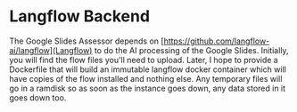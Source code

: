 # Langflow Backend
The Google Slides Assessor depends on [https://github.com/langflow-ai/langflow](Langflow) to do the AI processing of the Google Slides. Initially, you will find the flow files you'll need to upload. Later, I hope to provide a Dockerfile that will build an immutable langflow docker container which will have copies of the flow installed and nothing else. Any temporary files will go in a ramdisk so as soon as the instance goes down, any data stored in it goes down too.